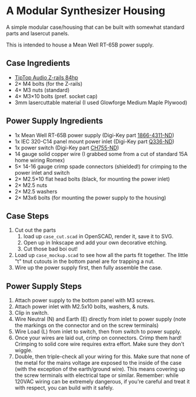 A Modular Synthesizer Housing
=============================

A simple modular case/housing that can be built with somewhat standard parts
and lasercut panels.

This is intended to house a Mean Well RT-65B power supply.

Case Ingredients
----------------

* [TipTop Audio Z-rails
  84hp](https://www.sweetwater.com/store/detail/ZRails84HPsv--tiptop-audio-z-rails-84hp-silver)
* 2× M4 bolts (for the Z-rails)
* 4× M3 nuts (standard)
* 4× M3×10 bolts (pref. socket cap)
* 3mm lasercuttable material (I used Glowforge Medium Maple Plywood)

Power Supply Ingredients
------------------------
* 1x Mean Well RT-65B power supply (Digi-Key part [1866-4311-ND](https://www.digikey.com/product-detail/en/mean-well-usa-inc/RT-65B/1866-4311-ND/7706375))
* 1x IEC 320-C14 panel mount power inlet (Digi-Key part [Q336-ND](https://www.digikey.com/product-detail/en/qualtek/703W-00-08/Q336-ND/1164207))
* 1x power switch (Digi-Key part [CH755-ND](https://www.digikey.com/product-detail/en/zf-electronics/SRB22A2FBBNN/CH755-ND/446021))
* 14 gauge solid copper wire (I grabbed some from a cut of standard 15A home wiring Romex)
* 5× 14-16 gauge crimp spade connectors (shielded!) for crimping to the power inlet and switch
* 2× M2.5×10 flat head bolts (black, for mounting the power inlet)
* 2× M2.5 nuts
* 2× M2.5 washers
* 2× M3x6 bolts (for mounting the power supply to the housing)

Case Steps
----------

1. Cut out the parts
   1. load up `case_cut.scad` in OpenSCAD, render it, save it to SVG.
   2. Open up in Inkscape and add your own decorative etching.
   3. Cut those bad boi out!
2. Load up `case_mockup.scad` to see how all the parts fit together.
   The little "t" tnut cutouts in the bottom panel are for trapping a nut.
3. Wire up the power supply first, then fully assemble the case.

Power Supply Steps
------------------

1. Attach power supply to the bottom panel with M3 screws.
2. Attach power inlet with M2.5x10 bolts, washers, & nuts.
3. Clip in switch.
4. Wire Neutral (N) and Earth (E) directly from inlet to power supply (note the markings on the
   connector and on the screw terminals)
5. Wire Load (L) from inlet to switch, then from switch to power supply.
5. Once your wires are laid out, crimp on connectors. Crimp them hard! Crimping to solid core wire
   requires extra effort. Make sure they don't wiggle.
6. Double, then triple-check all your wiring for this. Make sure that none of the metal for the
   mains voltage are exposed to the inside of the case (with the exception of the earth/ground
   wire). This means covering up the screw terminals with electrical tape or similar. Remember:
   while 120VAC wiring can be extremely dangerous, if you're careful and treat it with respect, you
   can build with it safely.
